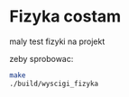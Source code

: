 # Fizyka costam

maly test fizyki na projekt

zeby sprobowac:
```sh
make
./build/wyscigi_fizyka
```
